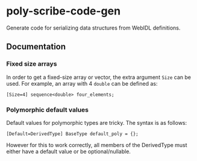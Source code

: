 # poly-scribe-code-gen

Generate code for serializing data structures from WebIDL definitions.

## Documentation

### Fixed size arrays

In order to get a fixed-size array or vector, the extra argument `Size` can be used.
For example, an array with 4 `double` can be defined as:

```
[Size=4] sequence<double> four_elements;
```

### Polymorphic default values

Default values for polymorphic types are tricky.
The syntax is as follows:

```
[Default=DerivedType] BaseType default_poly = {};
```

However for this to work correctly, all members of the DerivedType must either have a default value or be optional/nullable.
